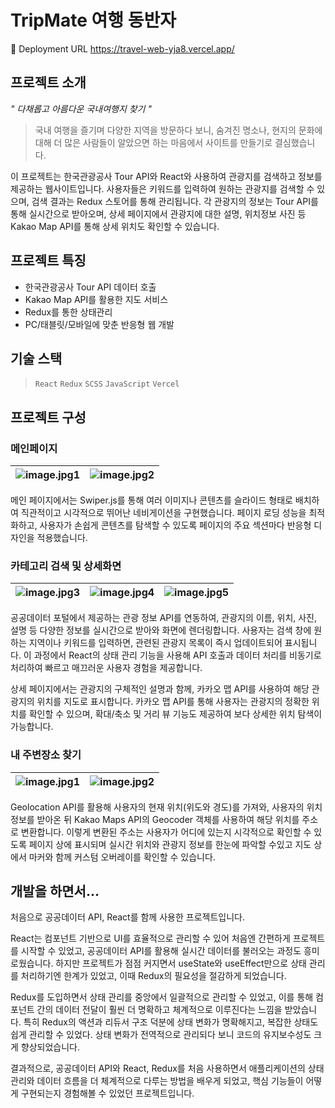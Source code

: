# TripMate 여행 동반자

🔗 Deployment URL
https://travel-web-yja8.vercel.app/


## 프로젝트 소개
_" 다채롭고 아름다운 국내여행지 찾기 "_

> 국내 여행을 즐기며 다양한 지역을 방문하다 보니, 숨겨진 명소나, 
현지의 문화에 대해 더 많은 사람들이 알았으면 하는 마음에서 사이트를 만들기로 결심했습니다.

이 프로젝트는 한국관광공사 Tour API와 React와 사용하여 관광지를 검색하고 정보를 제공하는 웹사이트입니다. 
사용자들은 키워드를 입력하여 원하는 관광지를 검색할 수 있으며, 검색 결과는 Redux 스토어를 통해 관리됩니다. 
각 관광지의 정보는 Tour API를 통해 실시간으로 받아오며, 상세 페이지에서 관광지에 대한 설명, 위치정보 사진 등
Kakao Map API를 통해 상세 위치도 확인할 수 있습니다.


## 프로젝트 특징

- 한국관광공사 Tour API 데이터 호출
- Kakao Map API를 활용한 지도 서비스
- Redux를 통한 상태관리
- PC/태블릿/모바일에 맞춘 반응형 웹 개발


## 기술 스택

> `React` `Redux` `SCSS` `JavaScript` `Vercel`


## 프로젝트 구성

### 메인페이지

![image.jpg1](https://velog.velcdn.com/images/so2i/post/990c4f86-a746-4b96-ab92-64dbab5018e2/image.PNG) |![image.jpg2](https://velog.velcdn.com/images/so2i/post/2611be5e-5dfa-4cc3-83c4-6bce66593254/image.PNG)
--- | --- | 

메인 페이지에서는 Swiper.js를 통해 여러 이미지나 콘텐츠를 슬라이드 형태로 배치하여 
직관적이고 시각적으로 뛰어난 네비게이션을 구현했습니다. 페이지 로딩 성능을 최적화하고, 
사용자가 손쉽게 콘텐츠를 탐색할 수 있도록 페이지의 주요 섹션마다 반응형 디자인을 적용했습니다.


### 카테고리 검색 및 상세화면

![image.jpg3](https://velog.velcdn.com/images/so2i/post/7bfa3645-04cb-47bb-b306-1db3f550db6b/image.PNG) |![image.jpg4](https://velog.velcdn.com/images/so2i/post/6aa0da24-b79e-4536-ae63-9e3656d6f4c8/image.PNG) |![image.jpg5](https://velog.velcdn.com/images/so2i/post/349601f7-67cd-495f-87d4-6bf163352c39/image.PNG)
--- | --- | --- |

공공데이터 포털에서 제공하는 관광 정보 API를 연동하여, 관광지의 이름, 위치, 사진, 설명 등 다양한 정보를 실시간으로 받아와 화면에 렌더링합니다. 
사용자는 검색 창에 원하는 지역이나 키워드를 입력하면, 관련된 관광지 목록이 즉시 업데이트되어 표시됩니다. 
이 과정에서 React의 상태 관리 기능을 사용해 API 호출과 데이터 처리를 비동기로 처리하여 빠르고 매끄러운 사용자 경험을 제공합니다.

상세 페이지에서는 관광지의 구체적인 설명과 함께, 카카오 맵 API를 사용하여 해당 관광지의 위치를 지도로 표시합니다. 
카카오 맵 API를 통해 사용자는 관광지의 정확한 위치를 확인할 수 있으며, 확대/축소 및 거리 뷰 기능도 제공하여 보다 상세한 위치 탐색이 가능합니다.


### 내 주변장소 찾기

![image.jpg1](https://velog.velcdn.com/images/so2i/post/b47d8c44-3483-4e11-85df-2dce3395d279/image.PNG) |![image.jpg2](https://velog.velcdn.com/images/so2i/post/d8ffca49-7f08-4039-b5dc-d23fb89cef78/image.PNG)
--- | --- | 

Geolocation API를 활용해 사용자의 현재 위치(위도와 경도)를 가져와, 사용자의 위치 정보를 받아온 뒤
Kakao Maps API의 Geocoder 객체를 사용하여 해당 위치를 주소로 변환합니다. 
이렇게 변환된 주소는 사용자가 어디에 있는지 시각적으로 확인할 수 있도록 페이지 상에 표시되며
실시간 위치와 관광지 정보를 한눈에 파악할 수있고 지도 상에서 마커와 함께 커스텀 오버레이를 확인할 수 있습니다.

## 개발을 하면서...

처음으로 공공데이터 API, React를 함께 사용한 프로젝트입니다.

React는 컴포넌트 기반으로 UI를 효율적으로 관리할 수 있어 처음엔 간편하게 프로젝트를 시작할 수 있었고, 
공공데이터 API를 활용해 실시간 데이터를 불러오는 과정도 흥미로웠습니다. 하지만 프로젝트가 점점 커지면서 
useState와 useEffect만으로 상태 관리를 처리하기엔 한계가 있었고, 이때 Redux의 필요성을 절감하게 되었습니다.

Redux를 도입하면서 상태 관리를 중앙에서 일괄적으로 관리할 수 있었고, 이를 통해 컴포넌트 간의 데이터 전달이 훨씬 더 명확하고 
체계적으로 이루진다는 느낌을 받았습니다. 특히 Redux의 액션과 리듀서 구조 덕분에 상태 변화가 명확해지고, 
복잡한 상태도 쉽게 관리할 수 있었다. 상태 변화가 전역적으로 관리되다 보니 코드의 유지보수성도 크게 향상되었습니다.

결과적으로, 공공데이터 API와 React, Redux를 처음 사용하면서 애플리케이션의 상태 관리와 데이터 흐름을 더 체계적으로 
다루는 방법을 배우게 되었고, 핵심 기능들이 어떻게 구현되는지 경험해볼 수 있었던 프로젝트입니다.





